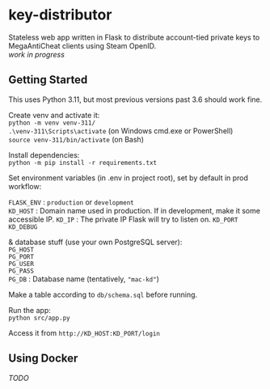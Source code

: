 # key-distributor

Stateless web app written in Flask to distribute account-tied private keys to MegaAntiCheat clients using Steam OpenID.  
_work in progress_

## Getting Started

This uses Python 3.11, but most previous versions past 3.6 should work fine.

Create venv and activate it:  
`python -m venv venv-311/`  
`.\venv-311\Scripts\activate` (on Windows cmd.exe or PowerShell)  
`source venv-311/bin/activate` (on Bash)

Install dependencies:  
`python -m pip install -r requirements.txt`

Set environment variables (in .env in project root), set by default in prod workflow:

`FLASK_ENV` : `production` or `development`  
`KD_HOST` : Domain name used in production. If in development, make it some accessible IP.
`KD_IP` : The private IP Flask will try to listen on.
`KD_PORT`  
`KD_DEBUG`

& database stuff (use your own PostgreSQL server):  
`PG_HOST`  
`PG_PORT`  
`PG_USER`  
`PG_PASS`  
`PG_DB` : Database name (tentatively, `"mac-kd"`)

Make a table according to `db/schema.sql` before running.

Run the app:  
`python src/app.py`

Access it from `http://KD_HOST:KD_PORT/login`

## Using Docker

_TODO_